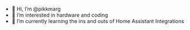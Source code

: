 - 👋 Hi, I’m @pikkmarg
- 👀 I’m interested in hardware and coding
- 🌱 I’m currently learning the ins and outs of Home Assistant Integrations

